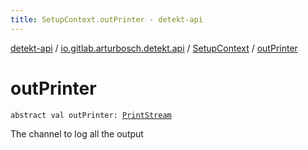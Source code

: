 ```yaml
---
title: SetupContext.outPrinter - detekt-api
---
```


[detekt-api](../../index.html) / [io.gitlab.arturbosch.detekt.api](../index.html) / [SetupContext](index.html) / [outPrinter](./out-printer.html)

# outPrinter

`abstract val outPrinter: `[`PrintStream`](https://docs.oracle.com/javase/8/docs/api/java/io/PrintStream.html)

The channel to log all the output


